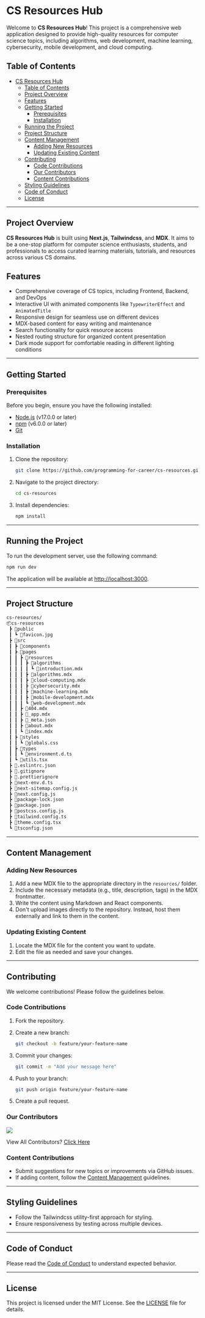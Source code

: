 # CS Resources Hub

Welcome to **CS Resources Hub**! This project is a comprehensive web application designed to provide high-quality resources for computer science topics, including algorithms, web development, machine learning, cybersecurity, mobile development, and cloud computing.

## Table of Contents

- [CS Resources Hub](#cs-resources-hub)
  - [Table of Contents](#table-of-contents)
  - [Project Overview](#project-overview)
  - [Features](#features)
  - [Getting Started](#getting-started)
    - [Prerequisites](#prerequisites)
    - [Installation](#installation)
  - [Running the Project](#running-the-project)
  - [Project Structure](#project-structure)
  - [Content Management](#content-management)
    - [Adding New Resources](#adding-new-resources)
    - [Updating Existing Content](#updating-existing-content)
  - [Contributing](#contributing)
    - [Code Contributions](#code-contributions)
    - [Our Contributors](#our-contributors)
    - [Content Contributions](#content-contributions)
  - [Styling Guidelines](#styling-guidelines)
  - [Code of Conduct](#code-of-conduct)
  - [License](#license)

---

## Project Overview

**CS Resources Hub** is built using **Next.js**, **Tailwindcss**, and **MDX**. It aims to be a one-stop platform for computer science enthusiasts, students, and professionals to access curated learning materials, tutorials, and resources across various CS domains.

## Features

- Comprehensive coverage of CS topics, including Frontend, Backend, and DevOps
- Interactive UI with animated components like `TypewriterEffect` and `AnimatedTitle`
- Responsive design for seamless use on different devices
- MDX-based content for easy writing and maintenance
- Search functionality for quick resource access
- Nested routing structure for organized content presentation
- Dark mode support for comfortable reading in different lighting conditions

---

## Getting Started

### Prerequisites

Before you begin, ensure you have the following installed:

- [Node.js](https://nodejs.org/) (v17.0.0 or later)
- [npm](https://www.npmjs.com/) (v6.0.0 or later)
- [Git](https://git-scm.com/)

### Installation

1. Clone the repository:

   ```bash
   git clone https://github.com/programming-for-career/cs-resources.git
   ```

2. Navigate to the project directory:

   ```bash
   cd cs-resources
   ```

3. Install dependencies:

   ```bash
   npm install
   ```

---

## Running the Project

To run the development server, use the following command:

```bash
npm run dev
```

The application will be available at [http://localhost:3000](http://localhost:3000).

---

## Project Structure

```txt
cs-resources/
📦cs-resources
 ┣ 📂public
 ┃ ┗ 📜favicon.jpg
 ┣ 📂src
 ┃ ┣ 📂components
 ┃ ┣ 📂pages
 ┃ ┃ ┣ 📂resources
 ┃ ┃ ┃ ┣ 📂algorithms
 ┃ ┃ ┃ ┃ ┗ 📜introduction.mdx
 ┃ ┃ ┃ ┣ 📜algorithms.mdx
 ┃ ┃ ┃ ┣ 📜cloud-computing.mdx
 ┃ ┃ ┃ ┣ 📜cybersecurity.mdx
 ┃ ┃ ┃ ┣ 📜machine-learning.mdx
 ┃ ┃ ┃ ┣ 📜mobile-development.mdx
 ┃ ┃ ┃ ┗ 📜web-development.mdx
 ┃ ┃ ┣ 📜404.mdx
 ┃ ┃ ┣ 📜_app.mdx
 ┃ ┃ ┣ 📜_meta.json
 ┃ ┃ ┣ 📜about.mdx
 ┃ ┃ ┗ 📜index.mdx
 ┃ ┣ 📂styles
 ┃ ┃ ┗ 📜globals.css
 ┃ ┣ 📂types
 ┃ ┃ ┗ 📜environment.d.ts
 ┃ ┗ 📜utils.tsx
 ┣ 📜.eslintrc.json
 ┣ 📜.gitignore
 ┣ 📜.prettierignore
 ┣ 📜next-env.d.ts
 ┣ 📜next-sitemap.config.js
 ┣ 📜next.config.js
 ┣ 📜package-lock.json
 ┣ 📜package.json
 ┣ 📜postcss.config.js
 ┣ 📜tailwind.config.ts
 ┣ 📜theme.config.tsx
 ┗ 📜tsconfig.json
```

---

## Content Management

### Adding New Resources

1. Add a new MDX file to the appropriate directory in the `resources/` folder.
2. Include the necessary metadata (e.g., title, description, tags) in the MDX frontmatter.
3. Write the content using Markdown and React components.
4. Don't upload images directly to the repository. Instead, host them externally and link to them in the content.

### Updating Existing Content

1. Locate the MDX file for the content you want to update.
2. Edit the file as needed and save your changes.

---

## Contributing

We welcome contributions! Please follow the guidelines below.

### Code Contributions

1. Fork the repository.
2. Create a new branch:

   ```bash
   git checkout -b feature/your-feature-name
   ```

3. Commit your changes:

   ```bash
   git commit -m "Add your message here"
   ```

4. Push to your branch:

   ```bash
   git push origin feature/your-feature-name
   ```

5. Create a pull request.

### Our Contributors

<a href="https://github.com/programming-for-career/cs-resources/graphs/contributors">
   <img src="https://contrib.rocks/image?repo=programming-for-career/cs-resources" />
</a>

View All Contributors? [Click Here](./CONTRIBUTING.md)

### Content Contributions

- Submit suggestions for new topics or improvements via GitHub issues.
- If adding content, follow the [Content Management](#content-management) guidelines.

---

## Styling Guidelines

- Follow the Tailwindcss utility-first approach for styling.
- Ensure responsiveness by testing across multiple devices.

---

## Code of Conduct

Please read the [Code of Conduct](CODE_OF_CONDUCT.md) to understand expected behavior.

---

## License

This project is licensed under the MIT License. See the [LICENSE](LICENSE.md) file for details.
